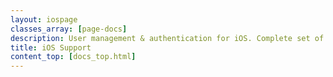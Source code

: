 ```yaml
---
layout: iospage
classes_array: [page-docs]
description: User management & authentication for iOS. Complete set of Stormpath developer documentation & integration tools. 
title: iOS Support
content_top: [docs_top.html]
---
```

